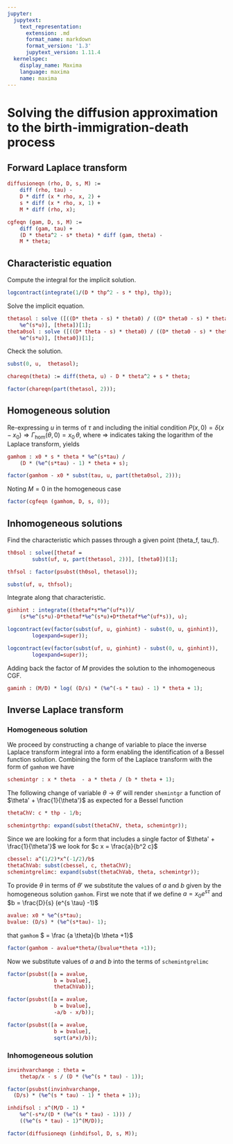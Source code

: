 ```yaml
---
jupyter:
  jupytext:
    text_representation:
      extension: .md
      format_name: markdown
      format_version: '1.3'
      jupytext_version: 1.11.4
  kernelspec:
    display_name: Maxima
    language: maxima
    name: maxima
---
```


# Solving the diffusion approximation to the birth-immigration-death process

<!-- <center><font size="+4">Solving the diffusion approximation to the birth-immigration-death process</font></center> -->


## Forward Laplace transform

```maxima tags=[]
diffusioneqn (rho, D, s, M) := 
    diff (rho, tau) -
    D * diff (x * rho, x, 2) +
    s * diff (x * rho, x, 1) +
    M * diff (rho, x);
```

```maxima
cgfeqn (gam, D, s, M) := 
    diff (gam, tau) +
    (D * theta^2 - s* theta) * diff (gam, theta) -
    M * theta;
```

## Characteristic equation


Compute the integral for the implicit solution.

```maxima
logcontract(integrate(1/(D * thp^2 - s * thp), thp));
```

Solve the implicit equation.

```maxima
thetasol : solve ([((D* theta - s) * theta0) / ((D* theta0 - s) * theta) =
    %e^(s*u)], [theta])[1];
theta0sol : solve ([((D* theta - s) * theta0) / ((D* theta0 - s) * theta) =
    %e^(s*u)], [theta0])[1];
```

Check the solution.

```maxima
subst(0, u,  thetasol);
```

```maxima tags=[]
chareqn(theta) := diff(theta, u) - D * theta^2 + s * theta;
```

```maxima
factor(chareqn(part(thetasol, 2)));
```

## Homogeneous solution


Re-expressing $u$ in terms of $\tau$ and including the initial condition $P(x,0) = \delta(x-x_0) \Rightarrow \Gamma_{\mathrm{hom}}(\theta, 0)=x_0 \, \theta$, where $\Rightarrow$ indicates taking the logarithm of the Laplace transform, yields

```maxima
gamhom : x0 * s * theta * %e^(s*tau) / 
    (D * (%e^(s*tau) - 1) * theta + s);
```

```maxima
factor(gamhom - x0 * subst(tau, u, part(theta0sol, 2)));
```

Noting $M=0$ in the homogeneous case

```maxima
factor(cgfeqn (gamhom, D, s, 0));
```

## Inhomogeneous solutions


Find the characteristic which passes through a given point (theta_f, tau_f).

```maxima
th0sol : solve([thetaf = 
        subst(uf, u, part(thetasol, 2))], [theta0])[1];
```

```maxima
thfsol : factor(psubst(th0sol, thetasol));
```

```maxima
subst(uf, u, thfsol);
```

Integrate along that characteristic.

```maxima
ginhint : integrate((thetaf*s*%e^(uf*s))/
    (s*%e^(s*u)-D*thetaf*%e^(s*u)+D*thetaf*%e^(uf*s)), u);
```

```maxima
logcontract(ev(factor(subst(uf, u, ginhint) - subst(0, u, ginhint)), 
        logexpand=super));
```

```maxima
logcontract(ev(factor(subst(uf, u, ginhint) - subst(0, u, ginhint)), 
        logexpand=super));
```

Adding back the factor of $M$ provides the solution to the inhomogeneous CGF.

```maxima
gaminh : (M/D) * log( (D/s) * (%e^(-s * tau) - 1) * theta + 1);
```

## Inverse Laplace transform


### Homogeneous solution


We proceed by constructing a change of variable to place the inverse Laplace transform integral into a form enabling the identification of a Bessel function solution. Combining the form of the Laplace transform with the form of `gamhom` we have

```maxima
schemintgr : x * theta  - a * theta / (b * theta + 1);
```

The following change of variable $\theta \rightarrow \theta'$ will render `shemintgr` a function of $\theta' + \frac{1}{\theta'}$ as expected for a Bessel function

```maxima tags=[]
thetaChV: c * thp - 1/b;
```

```maxima tags=[]
schemintgrthp: expand(subst(thetaChV, theta, schemintgr));
```

Since we are looking for a form that includes a single factor of $\theta' + \frac{1}{\theta'}$ we look for $c x = \frac{a}{b^2 c}$

```maxima tags=[]
cbessel: a^(1/2)*x^(-1/2)/b$
thetaChVab: subst(cbessel, c, thetaChV);
schemintgrelimc: expand(subst(thetaChVab, theta, schemintgr));
```

To provide $\theta$ in terms of $\theta'$ we substitute the values of $a$ and $b$ given by the homogeneous solution `gamhom`. First we note that if we define $a = x_0  e^{s \tau}$ and $b = \frac{D}{s} (e^{s \tau} -1)$

```maxima tags=[]
avalue: x0 * %e^(s*tau);
bvalue: (D/s) * (%e^(s*tau)- 1);
```

that `gamhom` $ = \frac {a \theta}{b \theta +1}$

```maxima tags=[]
factor(gamhom - avalue*theta/(bvalue*theta +1));
```

Now we substitute values of $a$ and $b$ into the terms of `schemintgrelimc`


```maxima tags=[]
factor(psubst([a = avalue, 
               b = bvalue],
               thetaChVab));
```

```maxima tags=[]
factor(psubst([a = avalue, 
               b = bvalue],
               -a/b - x/b));
```

```maxima tags=[]
factor(psubst([a = avalue, 
               b = bvalue],
               sqrt(a*x)/b));
```

### Inhomogeneous solution

```maxima
invinhvarchange : theta = 
    thetap/x - s / (D * (%e^(s * tau) - 1));
```

```maxima
factor(psubst(invinhvarchange, 
  (D/s) * (%e^(s * tau) - 1) * theta + 1));
```

```maxima
inhdifsol : x^(M/D - 1) * 
    %e^(-s*x/(D * (%e^(s * tau) - 1))) /
    ((%e^(s * tau) - 1)^(M/D));
```

```maxima
factor(diffusioneqn (inhdifsol, D, s, M));
```
